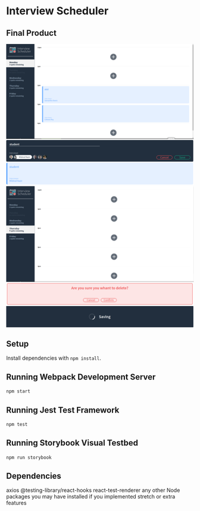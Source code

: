 # Interview Scheduler


## Final Product

!["screenshot for Home Page"](https://github.com/Ar355/scheduler/blob/master/Docs/MainPage.png)
!["screenshot for Add New Appointment Form"](https://github.com/Ar355/scheduler/blob/master/Docs/AddNewAppointment.png)
!["screenshot for Appointment View"](https://github.com/Ar355/scheduler/blob/master/Docs/AppointmetnWiew.png)
!["screenshot for Now Appointment View page"](https://github.com/Ar355/scheduler/blob/master/Docs/EmptyNoAppointmensPage.png)
!["screenshot for Confirmation for Destructive Actions"](https://github.com/Ar355/scheduler/blob/master/Docs/ConfirmationForDestructiveActions.png)
!["screenshot for Saving Transition"](https://github.com/Ar355/scheduler/blob/master/Docs/SavingTrasition.png)


## Setup

Install dependencies with `npm install`.

## Running Webpack Development Server

```sh
npm start
```

## Running Jest Test Framework

```sh
npm test
```

## Running Storybook Visual Testbed

```sh
npm run storybook
```
## Dependencies 

axios
@testing-library/react-hooks
react-test-renderer
any other Node packages you may have installed if you implemented stretch or extra features

